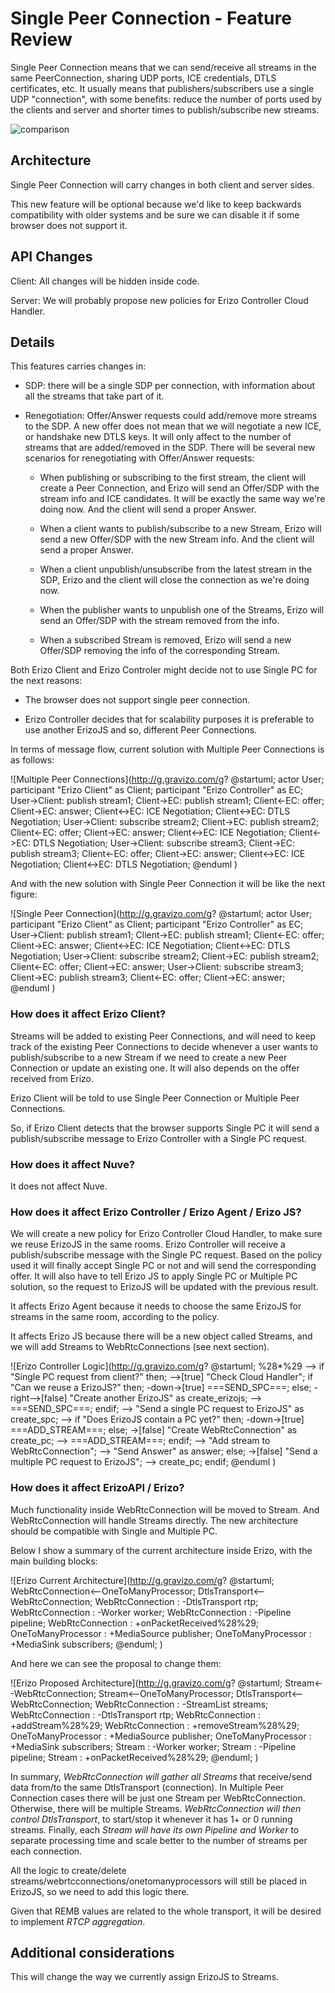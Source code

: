 # Single Peer Connection - Feature Review
Single Peer Connection means that we can send/receive all streams in the same PeerConnection, sharing UDP ports, ICE credentials, DTLS certificates, etc. It usually means that publishers/subscribers use a single UDP "connection", with some benefits: reduce the number of ports used by the clients and server and shorter times to publish/subscribe new streams.

![comparison](https://docs.google.com/drawings/d/1EMW43_6BX0mDJ2v4kLWrzDobz6dRjjqhctSkLM869io/pub?w=960&h=721)

## Architecture
Single Peer Connection will carry changes in both client and server sides.

This new feature will be optional because we'd like to keep backwards compatibility with older systems and be sure we can disable it if some browser does not support it.

## API Changes
Client: All changes will be hidden inside code.

Server: We will probably propose new policies for Erizo Controller Cloud Handler.

## Details
This features carries changes in:

- SDP: there will be a single SDP per connection, with information about all the streams that take part of it.

- Renegotiation: Offer/Answer requests could add/remove more streams to the SDP. A new offer does not mean that we will negotiate a new ICE, or handshake new DTLS keys. It will only affect to the number of streams that are added/removed in the SDP. There will be several new scenarios for renegotiating with Offer/Answer requests:

  - When publishing or subscribing to the first stream, the client will create a Peer Connection, and Erizo will send an Offer/SDP with the stream info and ICE candidates. It will be exactly the same way we're doing now. And the client will send a proper Answer.

  - When a client wants to publish/subscribe to a new Stream, Erizo will send a new Offer/SDP with the new Stream info. And the client will send a proper Answer.

  - When a client unpublish/unsubscribe from the latest stream in the SDP, Erizo and the client will close the connection as we're doing now.

  - When the publisher wants to unpublish one of the Streams, Erizo will send an Offer/SDP  with the stream removed from the info.

  - When a subscribed Stream is removed, Erizo will send a new Offer/SDP removing the info of the corresponding Stream.

Both Erizo Client and Erizo Controler might decide not to use Single PC for the next reasons:

  - The browser does not support single peer connection.

  - Erizo Controller decides that for scalability purposes it is preferable to use another ErizoJS and so, different Peer Connections.

In terms of message flow, current solution with Multiple Peer Connections is as follows:

![Multiple Peer Connections](http://g.gravizo.com/g?
@startuml;
actor User;
participant "Erizo Client" as Client;
participant "Erizo Controller" as EC;
User->Client: publish stream1;
Client->EC: publish stream1;
Client<-EC: offer;
Client->EC: answer;
Client<->EC: ICE Negotiation;
Client<->EC: DTLS Negotiation;
User->Client: subscribe stream2;
Client->EC: publish stream2;
Client<-EC: offer;
Client->EC: answer;
Client<->EC: ICE Negotiation;
Client<->EC: DTLS Negotiation;
User->Client: subscribe stream3;
Client->EC: publish stream3;
Client<-EC: offer;
Client->EC: answer;
Client<->EC: ICE Negotiation;
Client<->EC: DTLS Negotiation;
@enduml
)

And with the new solution with Single Peer Connection it will be like the next figure:

![Single Peer Connection](http://g.gravizo.com/g?
@startuml;
actor User;
participant "Erizo Client" as Client;
participant "Erizo Controller" as EC;
User->Client: publish stream1;
Client->EC: publish stream1;
Client<-EC: offer;
Client->EC: answer;
Client<->EC: ICE Negotiation;
Client<->EC: DTLS Negotiation;
User->Client: subscribe stream2;
Client->EC: publish stream2;
Client<-EC: offer;
Client->EC: answer;
User->Client: subscribe stream3;
Client->EC: publish stream3;
Client<-EC: offer;
Client->EC: answer;
@enduml
)

### How does it affect Erizo Client?
Streams will be added to existing Peer Connections, and will need to keep track of the existing Peer Connections to decide whenever a user wants to publish/subscribe to a new Stream if we need to create a new Peer Connection or update an existing one. It will also depends on the offer received from Erizo.

Erizo Client will be told to use Single Peer Connection or Multiple Peer Connections.

So, if Erizo Client detects that the browser supports Single PC it will send a publish/subscribe message to Erizo Controller with a Single PC request.

### How does it affect Nuve?
It does not affect Nuve.

### How does it affect Erizo Controller / Erizo Agent / Erizo JS?
We will create a new policy for Erizo Controller Cloud Handler, to make sure we reuse ErizoJS in the same rooms.
Erizo Controller will receive a publish/subscribe message with the Single PC request. Based on the policy used it will finally accept Single PC or not and will send the corresponding offer. It will also have to tell Erizo JS to apply Single PC or Multiple PC solution, so the request to ErizoJS will be updated with the previous result.

It affects Erizo Agent because it needs to choose the same ErizoJS for streams in the same room, according to the policy.

It affects Erizo JS because there will be a new object called Streams, and we will add Streams to WebRtcConnections (see next section).

![Erizo Controller Logic](http://g.gravizo.com/g?
@startuml;
%28*%29 --> if "Single PC request from client?" then;
  -->[true] "Check Cloud Handler";
  if "Can  we reuse a ErizoJS?" then;
    -down->[true] ===SEND_SPC===;
  else;
    -right-->[false] "Create another ErizoJS" as create_erizojs;
    --> ===SEND_SPC===;
  endif;
  --> "Send a single PC request to ErizoJS" as create_spc;
  --> if "Does ErizoJS contain a PC yet?" then;
    -down->[true] ===ADD_STREAM===;
  else;
    ->[false] "Create WebRtcConnection" as create_pc;
    --> ===ADD_STREAM===;
  endif;
  --> "Add stream to WebRtcConnection";
  --> "Send Answer" as answer;
else;
  ->[false] "Send a multiple PC request to ErizoJS";
  --> create_pc;
endif;
@enduml
)

### How does it affect ErizoAPI / Erizo?
Much functionality inside WebRtcConnection will be moved to Stream. And WebRtcConnection will handle Streams directly. The new architecture should be compatible with Single and Multiple PC.

Below I show a summary of the current architecture inside Erizo, with the main building blocks:

![Erizo Current Architecture](http://g.gravizo.com/g?
@startuml;
WebRtcConnection<--OneToManyProcessor;
DtlsTransport<--WebRtcConnection;
WebRtcConnection : -DtlsTransport rtp;
WebRtcConnection : -Worker worker;
WebRtcConnection : -Pipeline pipeline;
WebRtcConnection : +onPacketReceived%28%29;
OneToManyProcessor : +MediaSource publisher;
OneToManyProcessor : +MediaSink subscribers;
@enduml;
)

And here we can see the proposal to change them:

![Erizo Proposed Architecture](http://g.gravizo.com/g?
@startuml;
Stream<--WebRtcConnection;
Stream<--OneToManyProcessor;
DtlsTransport<--WebRtcConnection;
WebRtcConnection : -StreamList streams;
WebRtcConnection : -DtlsTransport rtp;
WebRtcConnection : +addStream%28%29;
WebRtcConnection : +removeStream%28%29;
OneToManyProcessor : +MediaSource publisher;
OneToManyProcessor : +MediaSink subscribers;
Stream : -Worker worker;
Stream : -Pipeline pipeline;
Stream : +onPacketReceived%28%29;
@enduml;
)

In summary, *WebRtcConnection will gather all Streams* that receive/send data from/to the same DtlsTransport (connection). In Multiple Peer Connection cases there will be just one Stream per WebRtcConnection. Otherwise, there will be multiple Streams. *WebRtcConnection will then control DtlsTransport*, to start/stop it whenever it has 1+ or 0 running streams. Finally, each *Stream will have its own Pipeline and Worker* to separate processing time and scale better to the number of streams per each connection.

All the logic to create/delete streams/webrtcconnections/onetomanyprocessors will still be placed in ErizoJS, so we need to add this logic there.

Given that REMB values are related to the whole transport, it will be desired to implement *RTCP aggregation*.

## Additional considerations
This will change the way we currently assign ErizoJS to Streams.
